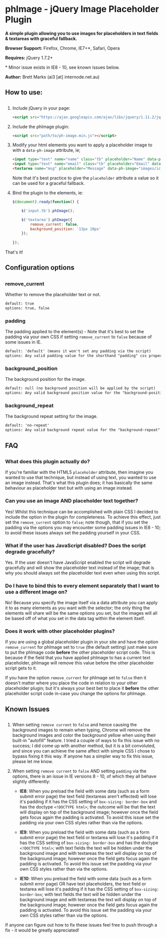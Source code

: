 # phImage - jQuery Image Placeholder Plugin

**A simple plugin allowing you to use images for placeholders in text fields & textareas with graceful fallback.**

**Browser Support:** Firefox, Chrome, IE7+\*, Safari, Opera

**Requires:** jQuery 1.7.2+

\* Minor issue exists in IE8 - 10, see known issues below.

**Author:** Brett Marks (ai3 [at] internode.net.au)

##
## How to use:
##

1. Include jQuery in your page:

	```html
	<script src="https://ajax.googleapis.com/ajax/libs/jquery/1.11.2/jquery.min.js"></script>
	```

2. Include the phImage plugin:

	```html
	<script src="path/to/ph-image.min.js"></script>
	```

3. Modify your html elements you want to apply a placeholder image to with a `data-ph-image` attribute, ie;

	```html
	<input type="text" name="name" class="tb" placeholder="Name" data-ph-image="images/icon-person.png">
	<input type="text" name="email" class="tb" placeholder="Email" data-ph-image="images/icon-mail.png">
	<textarea name="msg" placeholder="Message" data-ph-image="images/icon-pencil.png"></textarea>
	```

	Note that it's best practice to give the `placeholder` attribute a value so it can be used for a graceful fallback.

4. Bind the plugin to the elements, ie:

	```javascript
	$(document).ready(function() {
	
		$('input.tb').phImage();
	
		$('textarea').phImage({
			remove_current: false,
			background_position: '13px 10px'
		});
		
	});
	```

That's it!

##
## Configuration options
##

### remove_current

Whether to remove the placeholder text or not.

```html
default: true
options: true, false
```

### padding

The padding applied to the element(s) - Note that it's best to set the padding via your own CSS if setting `remove_current` to `false` because of some issues in IE.

```html
default: 'default' (means it won't set any padding via the script)
options: Any valid padding value for the shorthand "padding" css property.
```

### background_position

The background position for the image.

```html
default: null (no background position will be applied by the script)
options: Any valid background position value for the "background-position" css property.
```

### background_repeat

The background repeat setting for the image.

```html
default: 'no-repeat'
options: Any valid background repeat value for the "background-repeat" css property.
```

##
## FAQ
##

### What does this plugin actually do?

If you're familiar with the HTML5 `placeholder` attribute, then imagine you wanted to use that technique, but instead of using text, you wanted to use an image instead.
That's what this plugin does; it has basically the same behaviour as placeholder text but with using an image instead.

### Can you use an image AND placeholder text together?

Yes! Whilst this technique can be accomplished with plain CSS I decided to include the option in the plugin for completeness. To achieve this effect, just set the
`remove_current` option to `false`; note though, that if you set the padding via the options you may encounter some padding issues in IE8 - 10; to avoid these issues
always set the padding yourself in your CSS.

### What if the user has JavaScript disabled? Does the script degrade gracefully?

Yes. If the user doesn't have JavaScript enabled the script will degrade gracefully and will show the placeholder text instead of the image; that is why you should always
set the placeholder text even when using this script.

### Do I have to bind this to every element separately that I want to use a different image on?

No! Because you specify the image itself via a data attribute you can apply it to as many elements as you want with the selector; the only thing the elements will share
will be the same options you set, but the images will all be based off of what you set in the data tag within the element itself.

### Does it work with other placeholder plugins?

If you are using a global placeholder plugin in your site and have the option `remove_current` for phImage set to `true` (the default setting) just make sure to put
the phImage code **before** the other placeholder script code. This is because if the field that you have applied phImage to has a current text placeholder, phImage will
remove this value before the other placeholder script gets to it.

If you have the option `remove_current` for phImage set to `false` then it doesn't matter where you place the code in relation to your other placeholder plugin; but it's
always your best bet to place it **before** the other placeholder script code in-case you change the options for phImage.

##
## Known Issues
##

1. When setting `remove current` to `false` and hence causing the background images to remain when typing, Chrome will remove the background images and color the
background yellow when using their built-in "autofill" feature. I tried a couple of ways to fix this issue with no success; I did come up with another method, but it is
a bit convoluted, and since you can achieve the same affect with simple CSS I chose to bypass fixing it this way. If anyone has a simpler way to fix this issue,
please let me know.

2. When setting `remove current` to `false` AND setting `padding` via the options, there is an issue in IE versions 8 - 10, of which they all behave slightly differently:

	* **IE8**: When you preload the field with some data (such as a form submit error page) the text field (textareas aren't effected) will lose it's padding if it has the CSS
	setting of `box-sizing: border-box` and has the doctype `<!DOCTYPE html>`; the outcome will be that the text will display on top of the background image; however once
	the field gets focus again the padding is activated. To avoid this issue set the padding via your own CSS styles rather than via the options.
	
	* **IE9**: When you preload the field with some data (such as a form submit error page) the text field or textarea will lose it's padding if it has the CSS setting of
	`box-sizing: border-box` and has the doctype `<!DOCTYPE html>`; with text fields the text will be hidden under the background image and with textareas the text will
	display on top of the background image; however once the field gets focus again the padding is activated. To avoid this issue set the padding via your own CSS styles
	rather than via the options.
	
	* **IE10**: When you preload the field with some data (such as a form submit error page) OR have text placeholders, the text field or textarea will lose it's padding if it
	has the CSS setting of `box-sizing: border-box`; with text fields the text will be hidden under the background image and with textareas the text will display on top of
	the background image; however once the field gets focus again the padding is activated. To avoid this issue set the padding via your own CSS styles rather than via
	the options.

If anyone can figure out how to fix these issues feel free to push through a fix - it would be greatly appreciated!
